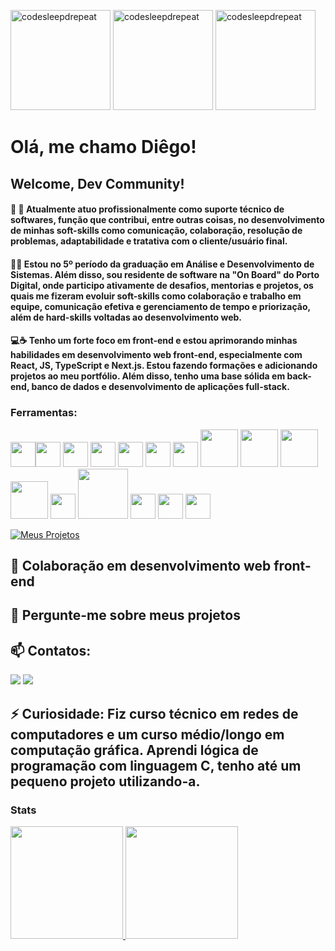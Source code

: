 <img src="https://github.com/dig-ie/dig-ie/assets/101150281/d996c005-ad71-49a9-9088-3411008614a0" alt="codesleepdrepeat" width="160" height="160"> <img src="https://media1.tenor.com/m/pakzecn3_jgAAAAC/teamwork.gif" alt="codesleepdrepeat" width="160" height="160"> <img src="https://media1.tenor.com/m/FdkbSvSxI9MAAAAd/chilled-lamb-mienar.gif" alt="codesleepdrepeat" width="160" height="160"> 
# Olá, me chamo Diêgo!
## Welcome, Dev Community!
#### 🔭 :office: Atualmente atuo profissionalmente como suporte técnico de softwares, função que contribui, entre outras coisas, no desenvolvimento de minhas soft-skills como comunicação, colaboração, resolução de problemas, adaptabilidade e tratativa com o cliente/usuário final. 
#### :school::speech_balloon: Estou no 5º período da graduação em Análise e Desenvolvimento de Sistemas. Além disso, sou residente de software na "On Board" do Porto Digital, onde participo ativamente de desafios, mentorias e projetos, os quais me fizeram evoluir soft-skills como colaboração e trabalho em equipe, comunicação efetiva e gerenciamento de tempo e priorização, além de hard-skills voltadas ao desenvolvimento web.
#### :computer::coffee: Tenho um forte foco em front-end e estou aprimorando minhas habilidades em desenvolvimento web front-end, especialmente com React, JS, TypeScript e Next.js. Estou fazendo formações e adicionando projetos ao meu portfólio. Além disso, tenho uma base sólida em back-end, banco de dados e desenvolvimento de aplicações full-stack.

### Ferramentas:
<img loading="lazy" src="https://cdn.jsdelivr.net/gh/devicons/devicon@latest/icons/nextjs/nextjs-original.svg" width="40" height="40"/><img loading="lazy" src="https://cdn.jsdelivr.net/gh/devicons/devicon@latest/icons/react/react-original-wordmark.svg" width="40" height="40"/> <img loading="lazy" src="https://cdn.jsdelivr.net/gh/devicons/devicon@latest/icons/reactrouter/reactrouter-original-wordmark.svg" width="40" height="40"/> <img loading="lazy" src="https://cdn.jsdelivr.net/gh/devicons/devicon@latest/icons/typescript/typescript-original.svg" width="40" height="40"/> <img loading="lazy"
src="https://cdn.jsdelivr.net/gh/devicons/devicon@latest/icons/javascript/javascript-original.svg" width="40" height="40"/> <img loading="lazy" src="https://cdn.jsdelivr.net/gh/devicons/devicon@latest/icons/html5/html5-plain-wordmark.svg" width="40" height="40" /> <img loading="lazy" src="https://cdn.jsdelivr.net/gh/devicons/devicon@latest/icons/css3/css3-original-wordmark.svg" width="40" height="40"/> <img loading="lazy" src="https://cdn.jsdelivr.net/gh/devicons/devicon@latest/icons/nodejs/nodejs-plain-wordmark.svg" width="60" height="60"/> <img loading="lazy" src="https://cdn.jsdelivr.net/gh/devicons/devicon@latest/icons/express/express-original-wordmark.svg" width="60" height="60"/> <img loading="lazy" src="https://cdn.jsdelivr.net/gh/devicons/devicon@latest/icons/git/git-plain-wordmark.svg" width="60" height="60"/> <img loading="lazy" src="https://cdn.jsdelivr.net/gh/devicons/devicon@latest/icons/mongoose/mongoose-original-wordmark.svg" width="60" height="60"/> <img loading="lazy" src="https://cdn.jsdelivr.net/gh/devicons/devicon@latest/icons/mongodb/mongodb-original-wordmark.svg" width="40" height="40"/> <img loading="lazy" src="https://cdn.jsdelivr.net/gh/devicons/devicon@latest/icons/supabase/supabase-original-wordmark.svg" width="80" height="80"/> <img loading="lazy" src="https://cdn.jsdelivr.net/gh/devicons/devicon@latest/icons/mysql/mysql-original-wordmark.svg" width="40" height="40"/> <img loading="lazy" src="https://cdn.jsdelivr.net/gh/devicons/devicon@latest/icons/java/java-original.svg" width="40" height="40"/> <img loading="lazy" src="https://cdn.jsdelivr.net/gh/devicons/devicon@latest/icons/microsoftsqlserver/microsoftsqlserver-plain-wordmark.svg" width="40" height="40"/>


[![Meus Projetos](https://img.shields.io/badge/Meus_Projetos-red?style=for-the-badge&logo=github&logoColor=white&labelWidth=150)](https://github.com/dig-ie?tab=repositories)
## 👯 Colaboração em desenvolvimento web front-end
## 💬 Pergunte-me sobre meus projetos
## 📫 Contatos:
<div>
<a href = "mailto:debarrosdiego415@gmail.com"><img loading="lazy" src="https://img.shields.io/badge/Gmail-D14836?style=for-the-badge&logo=gmail&logoColor=white" target="_blank"></a>
<a href="https://www.linkedin.com/in/di%C3%AAgo-de-barros-760541257/" target="_blank"><img loading="lazy" src="https://img.shields.io/badge/-LinkedIn-%230077B5?style=for-the-badge&logo=linkedin&logoColor=white" target="_blank"></a>   
</div>

## ⚡ Curiosidade: Fiz curso técnico em redes de computadores e um curso médio/longo em computação gráfica. Aprendi lógica de programação com linguagem C, tenho até um pequeno projeto utilizando-a.

### Stats
<div>
<a href="https://github.com/dig-ie">
<img loading="lazy" height="180em" src="https://github-readme-stats.vercel.app/api/top-langs/?username=dig-ie&layout=compact&langs_count=7&theme=dracula"/>
<img loading="lazy" height="180em" src="https://github-readme-stats.vercel.app/api?username=dig-ie&show_icons=true&theme=dracula&include_all_commits=true&count_private=true"/>
</div>
